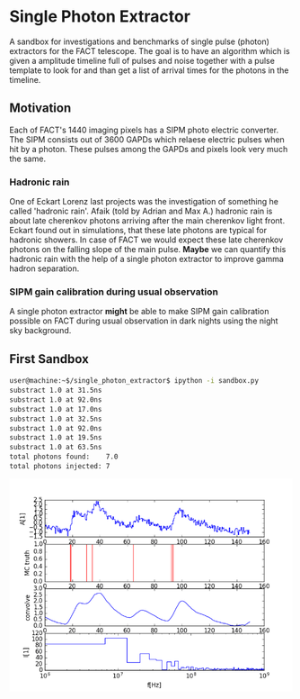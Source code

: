 # Single Photon Extractor

A sandbox for investigations and benchmarks of single pulse (photon) extractors for the FACT telescope.
The goal is to have an algorithm which is given a amplitude timeline full of pulses and noise together with a pulse template to look for and than get a list of arrival times for the photons in the timeline. 

## Motivation
Each of FACT's 1440 imaging pixels has a SIPM photo electric converter. The SIPM consists out of 3600 GAPDs which relaese electric pulses when hit by a photon. These pulses among the GAPDs and pixels look very much the same. 

### Hadronic rain
One of Eckart Lorenz last projects was the investigation of something he called 'hadronic rain'. Afaik (told by Adrian and Max A.) hadronic rain is about late cherenkov photons arriving after the main cherenkov light front. Eckart found out in simulations, that these late photons are typical for hadronic showers. In case of FACT we would expect these late cherenkov photons on the falling slope of the main pulse. __Maybe__ we can quantify this hadronic rain with the help of a single photon extractor to improve gamma hadron separation.

### SIPM gain calibration during usual observation
A single photon extractor __might__ be able to make SIPM gain calibration possible on FACT during usual observation in dark nights using the night sky background.

## First Sandbox
```bash
user@machine:~$/single_photon_extractor$ ipython -i sandbox.py 
substract 1.0 at 31.5ns
substract 1.0 at 92.0ns
substract 1.0 at 17.0ns
substract 1.0 at 32.5ns
substract 1.0 at 92.0ns
substract 1.0 at 19.5ns
substract 1.0 at 63.5ns
total photons found:    7.0
total photons injected: 7

```
![img](examples/substraction_of_pulses.gif)
